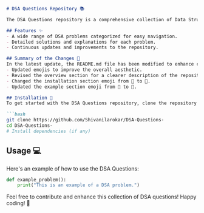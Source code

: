 ```markdown
# DSA Questions Repository 📚

The DSA Questions repository is a comprehensive collection of Data Structures and Algorithms problems designed to enhance your coding skills and problem-solving abilities.

## Features ✨
- A wide range of DSA problems categorized for easy navigation.
- Detailed solutions and explanations for each problem.
- Continuous updates and improvements to the repository.

## Summary of the Changes 📝
In the latest update, the README.md file has been modified to enhance clarity and visual appeal:
- Updated emojis to improve the overall aesthetic.
- Revised the overview section for a clearer description of the repository.
- Changed the installation section emoji from 🚨 to 🚀.
- Updated the example section emoji from 📖 to 📜.

## Installation 🚀
To get started with the DSA Questions repository, clone the repository and install the necessary dependencies:

```bash
git clone https://github.com/Shivanilarokar/DSA-Questions-
cd DSA-Questions-
# Install dependencies (if any)
```

## Usage 💻
Here's an example of how to use the DSA Questions:

```python
def example_problem():
    print("This is an example of a DSA problem.")
```

Feel free to contribute and enhance this collection of DSA questions! Happy coding! 🎉
```